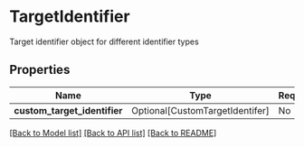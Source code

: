 # TargetIdentifier

Target identifier object for different identifier types


## Properties
| Name | Type | Required | Description |
| ------------ | ------------- | ------------- | ------------- |
**custom_target_identifier** | Optional[CustomTargetIdentifer] | No |  |


[[Back to Model list]](../../../../README.md#models-v1-link) [[Back to API list]](../../../../README.md#apis-v1-link) [[Back to README]](../../../../README.md)
